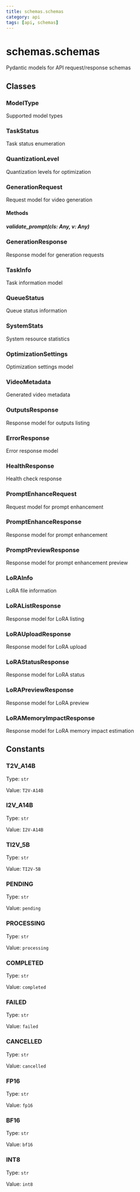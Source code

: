 ```yaml
---
title: schemas.schemas
category: api
tags: [api, schemas]
---
```


# schemas.schemas

Pydantic models for API request/response schemas

## Classes

### ModelType

Supported model types

### TaskStatus

Task status enumeration

### QuantizationLevel

Quantization levels for optimization

### GenerationRequest

Request model for video generation

#### Methods

##### validate_prompt(cls: Any, v: Any)



### GenerationResponse

Response model for generation requests

### TaskInfo

Task information model

### QueueStatus

Queue status information

### SystemStats

System resource statistics

### OptimizationSettings

Optimization settings model

### VideoMetadata

Generated video metadata

### OutputsResponse

Response model for outputs listing

### ErrorResponse

Error response model

### HealthResponse

Health check response

### PromptEnhanceRequest

Request model for prompt enhancement

### PromptEnhanceResponse

Response model for prompt enhancement

### PromptPreviewResponse

Response model for prompt enhancement preview

### LoRAInfo

LoRA file information

### LoRAListResponse

Response model for LoRA listing

### LoRAUploadResponse

Response model for LoRA upload

### LoRAStatusResponse

Response model for LoRA status

### LoRAPreviewResponse

Response model for LoRA preview

### LoRAMemoryImpactResponse

Response model for LoRA memory impact estimation

## Constants

### T2V_A14B

Type: `str`

Value: `T2V-A14B`

### I2V_A14B

Type: `str`

Value: `I2V-A14B`

### TI2V_5B

Type: `str`

Value: `TI2V-5B`

### PENDING

Type: `str`

Value: `pending`

### PROCESSING

Type: `str`

Value: `processing`

### COMPLETED

Type: `str`

Value: `completed`

### FAILED

Type: `str`

Value: `failed`

### CANCELLED

Type: `str`

Value: `cancelled`

### FP16

Type: `str`

Value: `fp16`

### BF16

Type: `str`

Value: `bf16`

### INT8

Type: `str`

Value: `int8`

